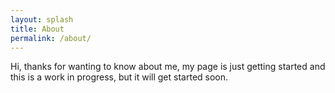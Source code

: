 ```yaml
---
layout: splash
title: About
permalink: /about/
---
```


Hi, thanks for wanting to know about me, my page is just getting started and this is a work in progress, but it will get started soon.
